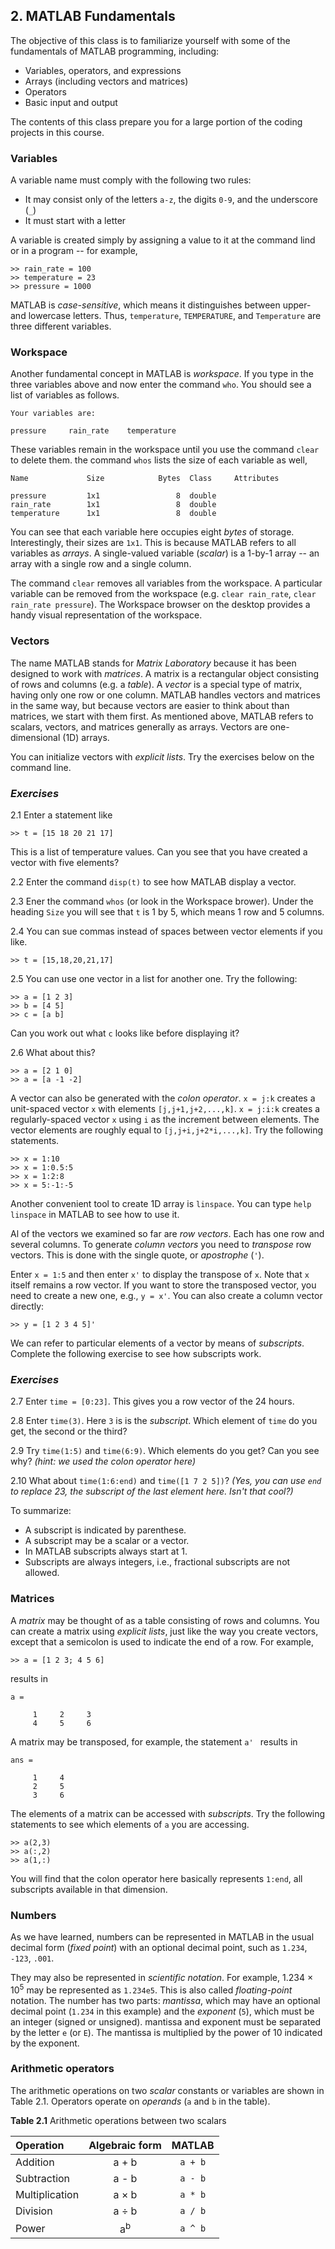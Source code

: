 ## 2. MATLAB Fundamentals

The objective of this class is to familiarize yourself with some of the fundamentals of MATLAB programming, including:
* Variables, operators, and expressions
* Arrays (including vectors and matrices)
* Operators
* Basic input and output

The contents of this class prepare you for a large portion of the coding projects in this course.

### Variables

A variable name must comply with the following two rules:
* It may consist only of the letters `a-z`, the digits `0-9`, and the underscore (`_`)
* It must start with a letter

A variable is created simply by assigning a value to it at the command lind or in a program -- for example, 
```
>> rain_rate = 100
>> temperature = 23
>> pressure = 1000
```

MATLAB is _case-sensitive_, which means it distinguishes between upper- and lowercase letters. Thus, `temperature`, `TEMPERATURE`, and `Temperature` are three different variables.  

### Workspace

Another fundamental concept in MATLAB is _workspace_. If you type in the three variables above and now enter the command `who`. You should see a list of variables as follows.
```
Your variables are:

pressure     rain_rate    temperature  
```

These variables remain in the workspace until you use the command `clear` to delete them. the command `whos` lists the size of each variable as well,
```
Name             Size            Bytes  Class     Attributes

pressure         1x1                 8  double              
rain_rate        1x1                 8  double              
temperature      1x1                 8  double   
```
You can see that each variable here occupies eight _bytes_ of storage. Interestingly, their sizes are `1x1`. This is because MATLAB refers to all variables as _arrays_. A single-valued variable (_scalar_) is a 1-by-1 array -- an array with a single row and a single column.

The command `clear` removes all variables from the workspace. A particular variable can be removed from the workspace (e.g. `clear rain_rate`, `clear rain_rate pressure`). The Workspace browser on the desktop provides a handy visual representation of the workspace.

### Vectors

The name MATLAB stands for _Matrix Laboratory_ because it has been designed to work with _matrices_. A matrix is a rectangular object consisting of rows and columns (e.g. a _table_). A _vector_ is a special type of matrix, having only one row or one column. MATLAB handles vectors and matrices in the same way, but because vectors are easier to think about than matrices, we start with them first. As mentioned above, MATLAB refers to scalars, vectors, and matrices generally as arrays. Vectors are one-dimensional (1D) arrays.

You can initialize vectors with _explicit lists_. Try the exercises below on the command line. 

### _Exercises_

2.1 Enter a statement like
```
>> t = [15 18 20 21 17]
```
This is a list of temperature values. Can you see that you have created a vector with five elements?

2.2 Enter the command `disp(t)` to see how MATLAB display a vector.

2.3 Ener the command `whos` (or look in the Workspace brower). Under the heading `Size` you will see that `t` is 1 by 5, which means 1 row and 5 columns.

2.4 You can sue commas instead of spaces between vector elements if you like.
```
>> t = [15,18,20,21,17]
```

2.5 You can use one vector in a list for another one. Try the following:
```
>> a = [1 2 3]
>> b = [4 5]
>> c = [a b]
```
Can you work out what `c` looks like before displaying it?

2.6 What about this?
```
>> a = [2 1 0]
>> a = [a -1 -2]
```

A vector can also be generated with the _colon operator_. `x = j:k` creates a unit-spaced vector `x` with elements `[j,j+1,j+2,...,k]`. `x = j:i:k` creates a regularly-spaced vector `x` using `i` as the increment between elements. The vector elements are roughly equal to `[j,j+i,j+2*i,...,k]`. Try the following statements.
```
>> x = 1:10
>> x = 1:0.5:5
>> x = 1:2:8
>> x = 5:-1:-5
```
Another convenient tool to create 1D array is `linspace`. You can type `help linspace` in MATLAB to see how to use it.

Al of the vectors we examined so far are _row vectors_. Each has one row and several columns. To generate _column vectors_ you need to _transpose_ row vectors. This is done with the single quote, or _apostrophe_ (`'`). 

Enter `x = 1:5` and then enter `x'` to display the transpose of `x`. Note that `x` itself remains a row vector. If you want to store the transposed vector, you need to create a new one, e.g., `y = x'`. You can also create a column vector directly:
```
>> y = [1 2 3 4 5]'
```

We can refer to particular elements of a vector by means of _subscripts_. Complete the following exercise to see how subscripts work.

### _Exercises_

2.7 Enter `time = [0:23]`. This gives you a row vector of the 24 hours.

2.8 Enter `time(3)`. Here `3` is is the _subscript_. Which element of `time` do you get, the second or the third?

2.9 Try `time(1:5)` and `time(6:9)`. Which elements do you get? Can you see why? _(hint: we used the colon operator here)_

2.10 What about `time(1:6:end)` and `time([1 7 2 5])`? _(Yes, you can use `end` to replace 23, the subscript of the last element here. Isn't that cool?)_

To summarize:
* A subscript is indicated by parenthese.
* A subscript may be a scalar or a vector.
* In MATLAB subscripts always start at 1.
* Subscripts are always integers, i.e., fractional subscripts are not allowed.

### Matrices

A _matrix_ may be thought of as a table consisting of rows and columns. You can create a matrix using _explicit lists_, just like the way you create vectors, except that a semicolon is used to indicate the end of a row. For example,
```
>> a = [1 2 3; 4 5 6]
```
results in 
```
a =

     1     2     3
     4     5     6
```

A matrix may be transposed, for example, the statement `a' ` results in
```
ans =

     1     4
     2     5
     3     6
```

The elements of a matrix can be accessed with _subscripts_. Try the following statements to see which elements of `a` you are accessing.
```
>> a(2,3)
>> a(:,2)
>> a(1,:)
```
You will find that the colon operator here basically represents `1:end`, all subscripts available in that dimension.

### Numbers

As we have learned, numbers can be represented in MATLAB in the usual decimal form (_fixed point_) with an optional decimal point, such as `1.234`, `-123`, `.001`.

They may also be represented in _scientific notation_. For example, 1.234 <span>&#215;</span> 10<sup>5</sup> may be represented as `1.234e5`. This is also called _floating-point_ notation. The number has two parts: _mantissa_, which may have an optional decimal point (`1.234` in this example) and the _exponent_ (`5`), which must be an integer (signed or unsigned). mantissa and exponent must be separated by the letter `e` (or `E`). The mantissa is multiplied by the power of 10 indicated by the exponent.

### Arithmetic operators

The arithmetic operations on two _scalar_ constants or variables are shown in Table 2.1. Operators operate on _operands_ (`a` and `b` in the table).

**Table 2.1** Arithmetic operations between two scalars

| Operation      | Algebraic form | MATLAB  |
|:-------------- |:--------------:|:-------:|
| Addition       |  a + b         | `a + b` |
| Subtraction    |  a - b         | `a - b` |
| Multiplication |  a <span>&#215;</span> b | `a * b` |
| Division       |  a <span>&#247;</span> b | `a / b` |
| Power          |  a<sup>b</sup> | `a ^ b` |






